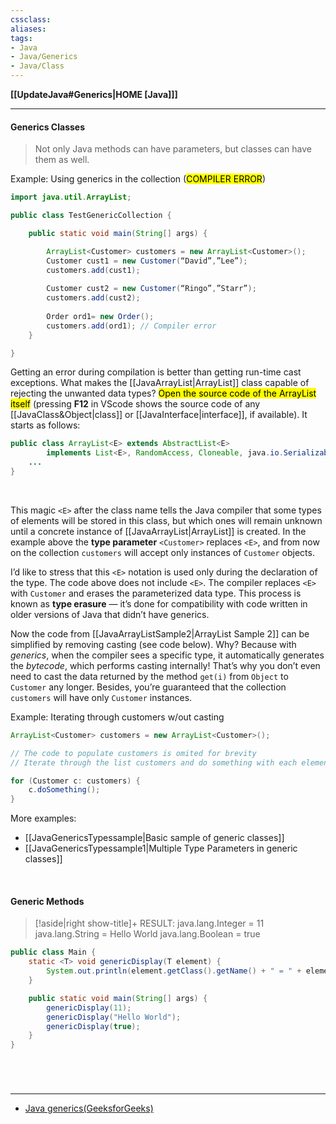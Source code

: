 ```yaml
---
cssclass:
aliases:
tags:
- Java
- Java/Generics
- Java/Class
---
```

**[[UpdateJava#Generics|HOME [Java]]]**

---
#### Generics Classes
> Not only Java methods can have parameters, but classes can have them as well.

Example: Using generics in the collection (<mark class="hltr-lightred">COMPILER ERROR</mark>)
```java
import java.util.ArrayList;

public class TestGenericCollection {

	public static void main(String[] args) {

		ArrayList<Customer> customers = new ArrayList<Customer>();
		Customer cust1 = new Customer(“David”,”Lee”);
		customers.add(cust1);
		
		Customer cust2 = new Customer(“Ringo”,”Starr”);
		customers.add(cust2);
		
		Order ord1= new Order();
		customers.add(ord1); // Compiler error
	}

}
```

Getting an error during compilation is better than getting run-time cast exceptions. What makes the [[JavaArrayList|ArrayList]] class capable of rejecting the unwanted data types? <mark class="hltr-lightblue">Open the source code of the ArrayList itself</mark> (pressing **F12** in VScode shows the source code of any [[JavaClass&Object|class]] or [[JavaInterface|interface]], if available). It starts as follows:
```java
public class ArrayList<E> extends AbstractList<E>
        implements List<E>, RandomAccess, Cloneable, java.io.Serializable {
    ...
}
```

<br>

This magic `<E>` after the class name tells the Java compiler that some types of elements will be stored in this class, but which ones will remain unknown until a concrete instance of [[JavaArrayList|ArrayList]] is created. In the example above the **type parameter** `<Customer>` replaces `<E>`, and from now on the collection `customers` will accept only instances of `Customer` objects.

I’d like to stress that this `<E>` notation is used only during the declaration of the type. The code above does not include `<E>`. The compiler replaces `<E>` with `Customer` and erases the parameterized data type. This process is known as **type erasure** — it’s done for compatibility with code written in older versions of Java that didn’t have generics.

Now the code from [[JavaArrayListSample2|ArrayList Sample 2]] can be simplified by removing casting (see code below). Why? Because with *generics*, when the compiler sees a specific type, it automatically generates the *bytecode*, which performs casting internally! That’s why you don’t even need to cast the data returned by the method `get(i)` from `Object` to `Customer` any longer. Besides, you’re guaranteed that the collection `customers` will have only `Customer` instances.

Example: Iterating through customers w/out casting
```java
ArrayList<Customer> customers = new ArrayList<Customer>();

// The code to populate customers is omited for brevity
// Iterate through the list customers and do something with each element of this collection. No casting required.

for (Customer c: customers) {
	c.doSomething();
}
```

More examples:
- [[JavaGenericsTypessample|Basic sample of generic classes]]
- [[JavaGenericsTypessample1|Multiple Type Parameters in generic classes]]

<br>

#### Generic Methods
>[!aside|right show-title]+ RESULT:
> java.lang.Integer = 11
> java.lang.String = Hello World
> java.lang.Boolean = true

```java
public class Main {
    static <T> void genericDisplay(T element) {
        System.out.println(element.getClass().getName() + " = " + element);
    }

    public static void main(String[] args) {
        genericDisplay(11);
        genericDisplay("Hello World");
        genericDisplay(true);
    }
}
```

# 

<br>

---
- [Java generics(GeeksforGeeks)](https://www.geeksforgeeks.org/generics-in-java/)